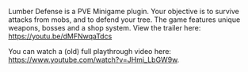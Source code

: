 Lumber Defense is a PVE Minigame plugin.
Your objective is to survive attacks from mobs, and to defend your tree.
The game features unique weapons, bosses and a shop system.
View the trailer here: https://youtu.be/dMFNwqaTdcs



You can watch a (old) full playthrough video here: https://www.youtube.com/watch?v=JHmi_LbGW9w.
